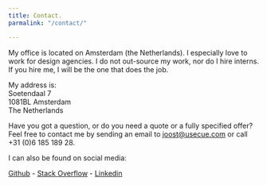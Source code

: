 ```yaml
---
title: Contact.
parmalink: "/contact/"

---
```

My office is located on Amsterdam (the Netherlands). I especially love to work for design agencies. I do not out-source my work, nor do I hire interns. If you hire me, I will be the one that does the job.

My address is:  
Soetendaal 7  
1081BL Amsterdam  
The Netherlands

Have you got a question, or do you need a quote or a fully specified offer? Feel free to contact me by sending an email to [joost@usecue.com](mailto:joost@usecue.com) or call +31 (0)6 185 189 28.

I can also be found on social media:

[Github](https://github.com/jhvanderschee) - [Stack Overflow](http://stackoverflow.com/users/2397550/joosts) -  [Linkedin](https://www.linkedin.com/in/joost-van-der-schee-4b26682/)